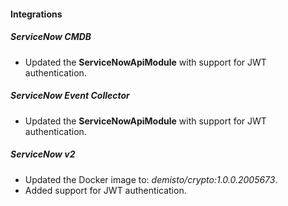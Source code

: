 
#### Integrations

##### ServiceNow CMDB

- Updated the **ServiceNowApiModule** with support for JWT authentication.

##### ServiceNow Event Collector

- Updated the **ServiceNowApiModule** with support for JWT authentication.

##### ServiceNow v2

- Updated the Docker image to: *demisto/crypto:1.0.0.2005673*.
- Added support for JWT authentication.

